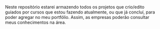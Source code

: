 Neste repositório estarei armazendo todos os projetos que crio/edito guiados por cursos que estou fazendo atualmente, 
ou que já concluí, para poder agregar no meu portfólio. Assim, as empresas poderão consultar meus conhecimentos na área.

